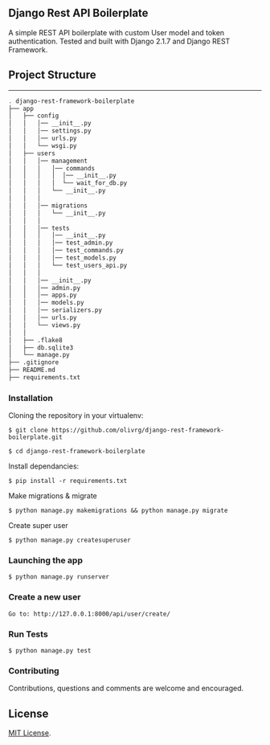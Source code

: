 ## Django Rest API Boilerplate

A simple REST API boilerplate with custom User model and token authentication. Tested and built with Django 2.1.7 and Django REST Framework.

## Project Structure

---

```sh
. django-rest-framework-boilerplate
├── app
│   ├── config
│   │   │── __init__.py
│   │   │── settings.py
│   │   │── urls.py
│   │   └── wsgi.py
│   ├── users
│   │   │── management
│   │   │   │── commands
│   │   │   │  │── __init__.py
│   │   │   │  └── wait_for_db.py
│   │   │   └── __init__.py
│   │   │
│   │   │── migrations
│   │   │   └── __init__.py
│   │   │
│   │   │── tests
│   │   │   │── __init__.py
│   │   │   │── test_admin.py
│   │   │   │── test_commands.py
│   │   │   │── test_models.py
│   │   │   └── test_users_api.py
│   │   │
│   │   │── __init__.py
│   │   │── admin.py
│   │   │── apps.py
│   │   │── models.py
│   │   │── serializers.py
│   │   │── urls.py
│   │   └── views.py
│   │
│   ├── .flake8
│   ├── db.sqlite3
│   └── manage.py
├── .gitignore
├── README.md
├── requirements.txt

```

### Installation

Cloning the repository in your virtualenv:

    $ git clone https://github.com/olivrg/django-rest-framework-boilerplate.git

    $ cd django-rest-framework-boilerplate

Install dependancies:

    $ pip install -r requirements.txt

Make migrations & migrate

    $ python manage.py makemigrations && python manage.py migrate

Create super user

    $ python manage.py createsuperuser

### Launching the app

    $ python manage.py runserver

### Create a new user

    Go to: http://127.0.0.1:8000/api/user/create/

### Run Tests

    $ python manage.py test

### Contributing

Contributions, questions and comments are welcome and encouraged.

## License

[MIT License](http://opensource.org/licenses/MIT).
